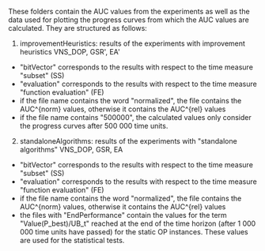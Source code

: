 These folders contain the AUC values from the experiments as well as the data used for plotting the progress curves from which the AUC values are calculated. 
They are structured as follows:

1. improvementHeuristics: results of the experiments with improvement heuristics VNS_DOP, GSR', EA'
  - "bitVector" corresponds to the results with respect to the time measure "subset" (SS)
  - "evaluation" corresponds to the results with respect to the time measure "function evaluation" (FE)
  - if the file name contains the word "normalized", the file contains the AUC^{norm} values, otherwise it contains the AUC^{rel} values
  - if the file name contains "500000", the calculated values only consider the progress curves after 500 000 time units. 

2. standaloneAlgorithms: results of the experiments with "standalone algorithms" VNS_DOP, GSR, EA
  - "bitVector" corresponds to the results with respect to the time measure "subset" (SS)
  - "evaluation" corresponds to the results with respect to the time measure "function evaluation" (FE)
  - if the file name contains the word "normalized", the file contains the AUC^{norm} values, otherwise it contains the AUC^{rel} values
  - the files with "EndPerformance" contain the values for the term "Value(P_best)/UB_t" reached at the end of the time horizon (after 1 000 000 time units have passed) for the static OP instances. These values are used for the statistical tests.

